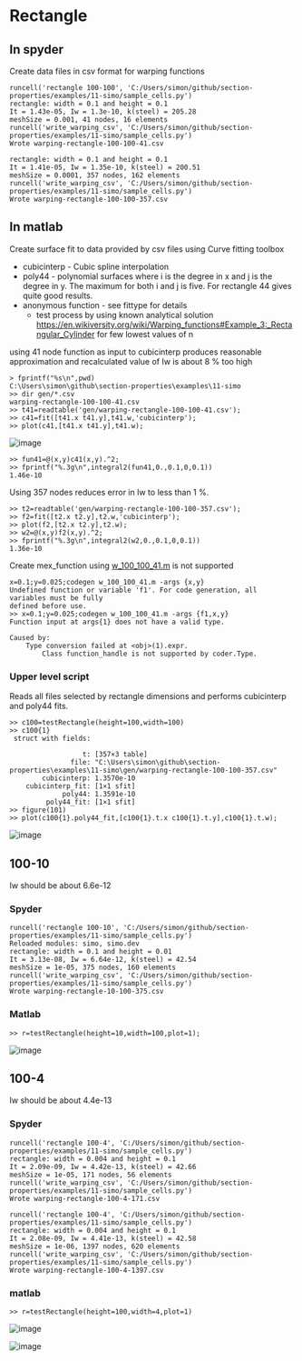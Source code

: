 # Rectangle

## In spyder

Create data files in csv format for warping functions
```
runcell('rectangle 100-100', 'C:/Users/simon/github/section-properties/examples/11-simo/sample_cells.py')
rectangle: width = 0.1 and height = 0.1
It = 1.43e-05, Iw = 1.3e-10, k(steel) = 205.28
meshSize = 0.001, 41 nodes, 16 elements
runcell('write_warping_csv', 'C:/Users/simon/github/section-properties/examples/11-simo/sample_cells.py')
Wrote warping-rectangle-100-100-41.csv

rectangle: width = 0.1 and height = 0.1
It = 1.41e-05, Iw = 1.35e-10, k(steel) = 200.51
meshSize = 0.0001, 357 nodes, 162 elements
runcell('write_warping_csv', 'C:/Users/simon/github/section-properties/examples/11-simo/sample_cells.py')
Wrote warping-rectangle-100-100-357.csv
```
## In matlab 

Create surface fit to data provided by csv files using Curve fitting toolbox
 * cubicinterp - Cubic spline interpolation
 * poly44 - polynomial surfaces where i is the degree in x and j is the degree in y. The maximum for both i and j is five. For rectangle 44 gives quite good results.
 * anonymous function - see fittype for details
   * test process by using known analytical solution https://en.wikiversity.org/wiki/Warping_functions#Example_3:_Rectangular_Cylinder for few lowest values of n  

using 41 node function as input to cubicinterp produces reasonable approximation and recalculated value of Iw is about 8 % too high
```
> fprintf("%s\n",pwd)
C:\Users\simon\github\section-properties\examples\11-simo
>> dir gen/*.csv
warping-rectangle-100-100-41.csv
>> t41=readtable('gen/warping-rectangle-100-100-41.csv');
>> c41=fit([t41.x t41.y],t41.w,'cubicinterp');
>> plot(c41,[t41.x t41.y],t41.w);
```
![image](https://github.com/simo-11/section-properties/assets/1210784/7a02dc7d-5467-40ac-988a-1167b797ca06)
```
>> fun41=@(x,y)c41(x,y).^2;
>> fprintf("%.3g\n",integral2(fun41,0.,0.1,0,0.1))
1.46e-10
```
Using 357 nodes reduces error in Iw to less than 1 %.
```
>> t2=readtable('gen/warping-rectangle-100-100-357.csv');
>> f2=fit([t2.x t2.y],t2.w,'cubicinterp');
>> plot(f2,[t2.x t2.y],t2.w);
>> w2=@(x,y)f2(x,y).^2;
>> fprintf("%.3g\n",integral2(w2,0.,0.1,0,0.1))
1.36e-10
```
Create mex_function using [w_100_100_41.m](w_100_100_41.m) is not supported
```
x=0.1;y=0.025;codegen w_100_100_41.m -args {x,y}
Undefined function or variable 'f1'. For code generation, all variables must be fully
defined before use.
>> x=0.1;y=0.025;codegen w_100_100_41.m -args {f1,x,y}
Function input at args{1} does not have a valid type.

Caused by:
    Type conversion failed at <obj>(1).expr.
        Class function_handle is not supported by coder.Type.
```
### Upper level script
Reads all files selected by rectangle dimensions and performs cubicinterp and poly44 fits.
```
>> c100=testRectangle(height=100,width=100)
>> c100{1}
 struct with fields:

                  t: [357×3 table]
               file: "C:\Users\simon\github\section-properties\examples\11-simo\gen/warping-rectangle-100-100-357.csv"
        cubicinterp: 1.3570e-10
    cubicinterp_fit: [1×1 sfit]
             poly44: 1.3591e-10
         poly44_fit: [1×1 sfit]
>> figure(101)
>> plot(c100{1}.poly44_fit,[c100{1}.t.x c100{1}.t.y],c100{1}.t.w);
```
![image](https://github.com/simo-11/section-properties/assets/1210784/0d7dee0b-3db8-4541-8883-41deed27b57b)

## 100-10
Iw should be about 6.6e-12

### Spyder
```
runcell('rectangle 100-10', 'C:/Users/simon/github/section-properties/examples/11-simo/sample_cells.py')
Reloaded modules: simo, simo.dev
rectangle: width = 0.1 and height = 0.01
It = 3.13e-08, Iw = 6.64e-12, k(steel) = 42.54
meshSize = 1e-05, 375 nodes, 160 elements
runcell('write_warping_csv', 'C:/Users/simon/github/section-properties/examples/11-simo/sample_cells.py')
Wrote warping-rectangle-10-100-375.csv
```
### Matlab
```
>> r=testRectangle(height=10,width=100,plot=1);
```
![image](https://github.com/simo-11/section-properties/assets/1210784/8ac719b9-badd-45c2-b8c1-9966f7061771)


## 100-4
Iw should be about 4.4e-13

### Spyder

```
runcell('rectangle 100-4', 'C:/Users/simon/github/section-properties/examples/11-simo/sample_cells.py')
rectangle: width = 0.004 and height = 0.1
It = 2.09e-09, Iw = 4.42e-13, k(steel) = 42.66
meshSize = 1e-05, 171 nodes, 56 elements
runcell('write_warping_csv', 'C:/Users/simon/github/section-properties/examples/11-simo/sample_cells.py')
Wrote warping-rectangle-100-4-171.csv

runcell('rectangle 100-4', 'C:/Users/simon/github/section-properties/examples/11-simo/sample_cells.py')
rectangle: width = 0.004 and height = 0.1
It = 2.08e-09, Iw = 4.41e-13, k(steel) = 42.58
meshSize = 1e-06, 1397 nodes, 620 elements
runcell('write_warping_csv', 'C:/Users/simon/github/section-properties/examples/11-simo/sample_cells.py')
Wrote warping-rectangle-100-4-1397.csv
```
### matlab
```
>> r=testRectangle(height=100,width=4,plot=1)
```
![image](https://github.com/simo-11/section-properties/assets/1210784/7dd79516-126c-4dee-be22-dfe763fa7476)

![image](https://github.com/simo-11/section-properties/assets/1210784/49bf0827-c37c-4ad0-ad57-badac2ce67d6)
